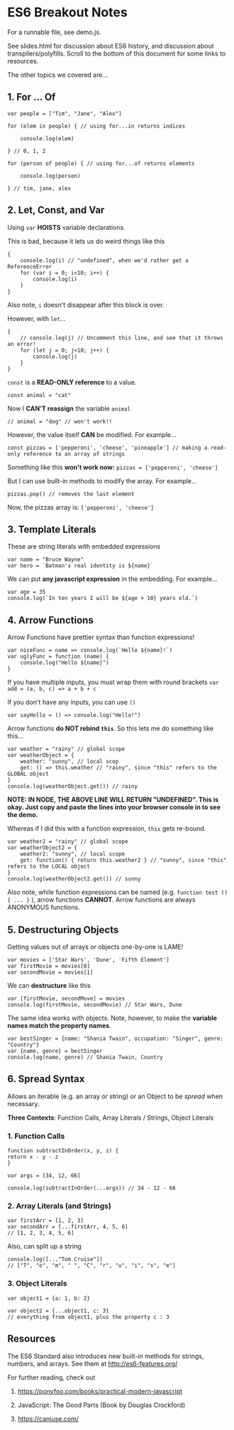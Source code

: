 # ES6 Breakout Notes

For a runnable file, see demo.js.

See slides.html for discussion about ES6 history, and discussion about transpilers/polyfills. Scroll to the bottom of this document for some links to resources.

The other topics we covered are...

## 1. For ... Of

    var people = ["Tim", "Jane", "Alex"]
   
    for (elem in people) { // using for...in returns indices
    
	    console.log(elem)
    
    } // 0, 1, 2
    
    for (person of people) { // using for...of returns elements
    
	    console.log(person)
    
    } // tim, jane, alex

## 2. Let, Const, and Var

Using `var` **HOISTS** variable declarations.

This is bad, because it lets us do weird things like this

	{
	    console.log(i) // "undefined", when we'd rather get a ReferenceError
	    for (var i = 0; i<10; i++) {
		    console.log(i)
	    }
	}

Also note, `i` doesn't disappear after this block is over.

However, with `let`...

    {
	    // console.log(j) // Uncomment this line, and see that it throws an error!
	    for (let j = 0; j<10; j++) {
		    console.log(j)
	    }
    }

`const` is a **READ-ONLY reference** to a value.

`const animal = "cat"`

Now I **CAN'T reassign** the variable `animal`

`// animal = "dog" // won't work!!`

However, the value itself **CAN** be modified. For example...

`const pizzas = ['pepperoni', 'cheese', 'pineapple'] // making a read-only reference to an array of strings`

Something like this **won't work now:** `pizzas = ['pepperoni', 'cheese']`

But I can use built-in methods to modify the array. For example...

`pizzas.pop() // removes the last element`

Now, the pizzas array is: `['pepperoni', 'cheese']`

## 3. Template Literals

These are string literals with embedded expressions

    var name = "Bruce Wayne"
    var hero = `Batman's real identity is ${name}`

We can put **any javascript expression** in the embedding. For example...

    var age = 35
    console.log(`In ten years I will be ${age + 10} years old.`)

## 4. Arrow Functions

Arrow Functions have prettier syntax than function expressions!

    var niceFunc = name => console.log(`Hello ${name}!`)
    var uglyFunc = function (name) {
	    console.log("Hello ${name}")
    }  

If you have multiple inputs, you must wrap them with round brackets
`var add = (a, b, c) => a + b + c`

If you don't have any inputs, you can use `()`

`var sayHello = () => console.log("Hello!")`

 Arrow functions **do NOT rebind `this`**. So this lets me do something like this...

    var weather = "rainy" // global scope
    var weatherObject = {
	    weather: "sunny", // local scop
	    get: () => this.weather // "rainy", since "this" refers to the GLOBAL object
    }
    console.log(weatherObject.get()) // rainy
**NOTE: IN NODE, THE ABOVE LINE WILL RETURN "UNDEFINED". This is okay. Just copy and paste the lines into your browser console in to see the demo.**

  

Whereas if I did this with a function expression, `this` gets re-bound.

    var weather2 = "rainy" // global scope
    var weatherObject2 = {
	    weather2: "sunny", // local scope
	    get: function() { return this.weather2 } // "sunny", since "this" refers to the LOCAL object
    }
    console.log(weatherObject2.get()) // sunny

Also note, while function expressions can be named (e.g. `function test () { ... }` ), arrow functions **CANNOT**. Arrow functions are always ANONYMOUS functions.

  
## 5. Destructuring Objects

Getting values out of arrays or objects one-by-one is LAME!

    var movies = ['Star Wars', 'Dune', 'Fifth Element']
    var firstMovie = movies[0]
    var secondMovie = movies[1]

We can **destructure** like this

    var [firstMovie, secondMove] = movies
    console.log(firstMovie, secondMovie) // Star Wars, Dune

The same idea works with objects. Note, however, to make the **variable names match the property names**.

    var bestSinger = {name: "Shania Twain", occupation: "Singer", genre: "Country"}
    var {name, genre} = bestSinger
    console.log(name, genre) // Shania Twain, Country

## 6. Spread Syntax

Allows an iterable (e.g. an array or string) or an Object to be *spread* when necessary.

**Three Contexts**: Function Calls, Array Literals / Strings, Object Literals

### 1. Function Calls

    function subtractInOrder(x, y, z) {
    return x - y - z
    }
    
    var args = [34, 12, 66]

    console.log(subtractInOrder(...args)) // 34 - 12 - 66

### 2. Array Literals (and Strings)  

    var firstArr = [1, 2, 3]
    var secondArr = [...firstArr, 4, 5, 6]
    // [1, 2, 3, 4, 5, 6]

Also, can split up a string

    console.log([..."Tom Cruise"])
    // ["T", "o", "m", " ", "C", "r", "u", "i", "s", "e"]

### 3. Object Literals

    var object1 = {a: 1, b: 2}
    
    var object2 = {...object1, c: 3}
    // everything from object1, plus the property c : 3
   
## Resources

The ES6 Standard also introduces new built-in methods for strings, numbers, and arrays. See them at http://es6-features.org/

For further reading, check out

1. https://ponyfoo.com/books/practical-modern-javascript

2. JavaScript: The Good Parts (Book by Douglas Crockford)

3. https://caniuse.com/
